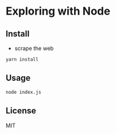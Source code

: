 # Exploring with Node

## Install

- scrape the web

`yarn install`

## Usage

`node index.js`

## License

MIT